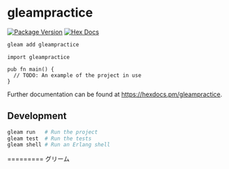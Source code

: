 # gleampractice

[![Package Version](https://img.shields.io/hexpm/v/gleampractice)](https://hex.pm/packages/gleampractice)
[![Hex Docs](https://img.shields.io/badge/hex-docs-ffaff3)](https://hexdocs.pm/gleampractice/)

```sh
gleam add gleampractice
```
```gleam
import gleampractice

pub fn main() {
  // TODO: An example of the project in use
}
```

Further documentation can be found at <https://hexdocs.pm/gleampractice>.

## Development

```sh
gleam run   # Run the project
gleam test  # Run the tests
gleam shell # Run an Erlang shell
```


=========
グリーム
